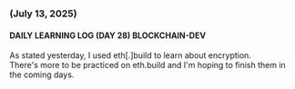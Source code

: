 ### (July 13, 2025)  
#### DAILY LEARNING LOG (DAY 28) BLOCKCHAIN-DEV  
As stated yesterday, I used eth[.]build to learn about encryption.  
There's more to be practiced on eth.build and I'm hoping to finish them in the coming days.